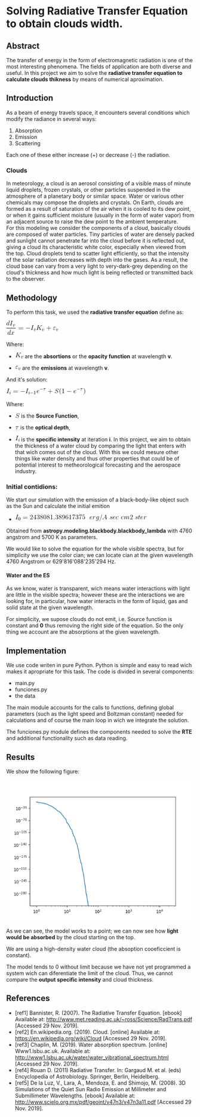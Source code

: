Solving Radiative Transfer Equation to obtain clouds width.
===================================

## Abstract

The transfer of energy in the form of electromagnetic radiation is one of the most interesting phenomena. The fields of application are both diverse and useful. In this project we aim to solve the **radiative transfer equation to calculate clouds thikness** by means of numerical aproximation.

## Introduction

As a beam of energy travels space, it encounters several conditions which modify the radiance in several ways:

1. Absorption
2. Emission 
3. Scattering

Each one of these either increase (+) or decrease (-) the radiation. 
### Clouds 
In meteorology, a cloud is an aerosol consisting of a visible mass of minute liquid droplets, frozen crystals, or other particles suspended in the atmosphere of a planetary body or similar space. Water or various other chemicals may compose the droplets and crystals. On Earth, clouds are formed as a result of saturation of the air when it is cooled to its dew point, or when it gains sufficient moisture (usually in the form of water vapor) from an adjacent source to raise the dew point to the ambient temperature.<br>
For this modeling we consider the components of a cloud, basically clouds are composed of water particles. Tiny particles of water are densely packed and sunlight cannot penetrate far into the cloud before it is reflected out, giving a cloud its characteristic white color, especially when viewed from the top. Cloud droplets tend to scatter light efficiently, so that the intensity of the solar radiation decreases with depth into the gases. As a result, the cloud base can vary from a very light to very-dark-grey depending on the cloud's thickness and how much light is being reflected or transmitted back to the observer.

## Methodology

To perform this task, we used the **radiative transfer equation** define as:

![Radiative transfer Eq](img/rte.gif)

Where: 
- ![Opacity F](img/Kv.gif) are the **absortions** or  the **opacity function** at wavelength **v**.

- ![emission](img/epsv.gif) are the **emissions** at wavelength **v**. 

 And it's solution:

 ![solution](img/sol.gif)

Where: 
- ![Source f](img/Source.gif) is the **Source Function**,

- ![tau](img/tau.gif) is the **optical depth**,

- ![Intensity](img/Iv.gif) is the **specific intensity** at iteration **i**.
In this project, we aim to obtain the thickness of a water cloud by comparing the light that enters with that wich comes out of the cloud.
With this we could mesure other things like water density and thus other properties that could be of potential interest to metheorological forecasting and the aerospace industry.  

### **Initial contidions:**

We start our simulation with the emission of a black-body-like object such as the Sun and calculate the initial emition

- ![I 0](img/I0.gif)


Obtained from **astropy.modeling.blackbody.blackbody_lambda**
with 4760 angstrom and 5700 K as parameters.

We would like to solve the equation for the whole visible spectra, but for simplicity we use the color cian; we can locate cian at the given wavelength 4760 Angstrom or 629'816'088'235'294 Hz.

#### **Water and the ES**
As we know, water is transparent, wich means water interactions with light are little in the visible spectra; however these are the interactions we are looking for, in particular, how water interacts in the form of liquid, gas and solid state at the given wavelength. 

For simplicity, we supose clouds do not emit, i.e. Source function is constant and **0** thus removing the right side of the equation. So the only thing we account are the absorptions at the given wavelength. 



## Implementation

We use code writen in pure Python. Python is simple and easy to read wich makes it apropriate for this task.
The code is divided in several components:

- main.py
- funciones.py
- the data

The main module accounts for the calls to functions, defining global parameters (such as the light speed and Boltzman constant) needed for calculations and of course the main loop in wich we integrate the solution. 

The funciones.py module defines the components needed to solve the **RTE** and additional functionality such as data reading.



## Results

We show the following figure:

![result](img/res.png)

As we can see, the model works to a point; we can now see how **light would be absorbed** by the cloud starting on the top. 

We are using a high-density water cloud (the absoption cooeficcient is constant). 

The model tends to 0 without limit because we have not yet programmed a system wich can diferentiate the limit of the cloud. Thus, we cannot compare the **output specific intensity** 
and cloud thickness.

## References

- [ref1] Bannister, R. (2007). The Radiative Transfer Equation. [ebook] Available at: http://www.met.reading.ac.uk/~ross/Science/RadTrans.pdf [Accessed 29 Nov. 2019].<br>
- [ref2] En.wikipedia.org. (2019). Cloud. [online] Available at: https://en.wikipedia.org/wiki/Cloud [Accessed 29 Nov. 2019].<br>
- [ref3] Chaplin, M. (2019). Water absorption spectrum. [online] Www1.lsbu.ac.uk. Available at: http://www1.lsbu.ac.uk/water/water_vibrational_spectrum.html [Accessed 29 Nov. 2019].<br>
- [ref4] Rouan D. (2011) Radiative Transfer. In: Gargaud M. et al. (eds) Encyclopedia of Astrobiology. Springer, Berlin, Heidelberg.<br>
- [ref5] De la Luz, V., Lara, A., Mendoza, E. and Shimojo, M. (2008). 3D Simulations of the Quiet Sun Radio Emission at Millimeter and Submillimeter Wavelengths. [ebook] Available at: http://www.scielo.org.mx/pdf/geoint/v47n3/v47n3a11.pdf [Accessed 29 Nov. 2019].
